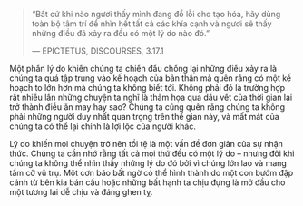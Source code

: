 > “Bất cứ khi nào ngươi thấy mình đang đổ lỗi cho tạo hóa, hãy dùng toàn bộ tâm trí để nhìn hết tất cả các khía cạnh và ngươi sẽ thấy những điều đã xảy ra đều có một lý do nào đó.”
> 
> — EPICTETUS, DISCOURSES, 3.17.1

Một phần lý do khiến chúng ta chiến đấu chống lại những điều xảy ra là chúng ta quá tập trung vào kế hoạch của bản thân mà quên rằng có một kế hoạch to lớn hơn mà chúng ta không biết tới. Không phải đó là trường hợp rất nhiều lần những chuyện ta nghĩ là thảm họa qua dấu vết của thời gian lại trở thành điều ăn may hay sao? Chúng ta cũng quên rằng chúng ta không phải những người duy nhất quan trọng trên thế gian này, và mất mát của chúng ta có thể lại chính là lợi lộc của người khác.

Lý do khiến mọi chuyện trở nên tồi tệ là một vấn đề đơn giản của sự nhận thức. Chúng ta cần nhớ rằng tất cả mọi thứ đều có một lý do – nhưng đôi khi chúng ta không thể nhìn thấy những lý do đó bởi vì chúng lớn lao và mang tầm cỡ vũ trụ. Một cơn bão bất ngờ có thể hình thành do một con bướm đập cánh từ bên kia bán cầu hoặc những bất hạnh ta chịu đựng là mở đầu cho một tương lai dễ chịu và đáng ghen tỵ.





